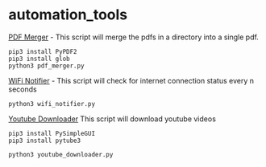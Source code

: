 # automation_tools

[PDF Merger](https://github.com/roboticsengineer93/automation_tools/blob/master/pdf_merger.py) -
This script will merge the pdfs in a directory into a single pdf.

```
pip3 install PyPDF2
pip3 install glob
python3 pdf_merger.py
```
[WiFi Notifier](https://github.com/roboticsengineer93/automation_tools/blob/master/wifi_notifier.py) - 
This script will check for internet connection status every n seconds
```
python3 wifi_notifier.py
```

[Youtube Downloader]()
This script will download youtube videos

```
pip3 install PySimpleGUI
pip3 install pytube3

python3 youtube_downloader.py
```

